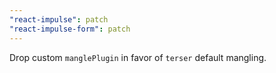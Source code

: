 ```yaml
---
"react-impulse": patch
"react-impulse-form": patch
---
```


Drop custom `manglePlugin` in favor of `terser` default mangling.
